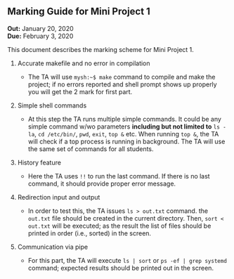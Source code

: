 ## Marking Guide for Mini Project 1
**Out:** January 20, 2020    
**Due:** February 3, 2020

This document describes the marking scheme for Mini Project 1.

1. Accurate makefile and no error in compilation 
    * The TA will use `mysh:~$ make` command to compile and make the project; if no errors reported and shell prompt 
    shows up properly you will get the 2 mark for first part.

2. Simple shell commands
    * At this step the TA runs multiple simple commands. It could be any simple command w/wo parameters **including but not
    limited to** `ls -la`, `cd /etc/bin/`, `pwd`, `exit`, `top &` etc. When running `top &`, the TA will check if
    a top process is running in background. The TA will use the same set of commands for all students.

3. History feature
    * Here the TA uses `!!` to run the last command. If there is no last command, it should provide proper error message.
    
4. Redirection input and output
    * In order to test this, the TA issues `ls > out.txt` command. the `out.txt` file should be created in the current 
    directory. Then, `sort < out.txt` will be executed; as the result the list of files should be printed in order 
    (i.e., sorted) in the screen.
    
5. Communication via pipe
    * For this part, the TA will execute `ls | sort` or `ps -ef | grep systemd` command; expected results should be printed
    out in the screen.     
